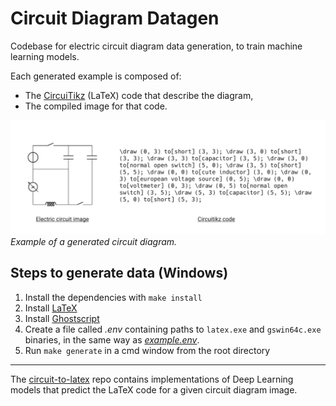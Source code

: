 # Circuit Diagram Datagen

Codebase for electric circuit diagram data generation, to train machine learning models.

Each generated example is composed of:
- The [CircuiTikz](https://ctan.org/pkg/circuitikz) (LaTeX) code that describe the diagram,
- The compiled image for that code.

![Example of one generated circuit](/generated_data_example.png)
_Example of a generated circuit diagram._

## Steps to generate data (Windows)

1. Install the dependencies with `make install`
2. Install [LaTeX](https://www.latex-project.org/get/)
3. Install [Ghostscript](https://ghostscript.com/releases/gsdnld.html)
4. Create a file called _.env_ containing paths to `latex.exe` and `gswin64c.exe` binaries, in the same way as [_example.env_](/example.env).
5. Run `make generate` in a cmd window from the root directory

---
The [circuit-to-latex](https://github.com/timothe-chaumont/circuit-to-latex) repo contains implementations of Deep Learning models that predict the LaTeX code for a given circuit diagram image. 

